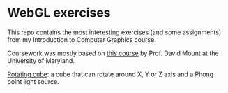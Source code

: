 # WebGL exercises

This repo contains the most interesting exercises (and some assignments) from my Introduction to Computer Graphics course.


Coursework was mostly based on [this course](https://www.cs.umd.edu/~mount/427/) by Prof. David Mount at the University of Maryland.


[Rotating cube](/rotating-cube): a cube that can rotate around X, Y or Z axis and a Phong point light source.

